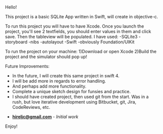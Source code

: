 Hello!


This project is a basic SQLite App written in Swift, will create in objective-c.

To run this project you will have to have Xcode. Once you launch the project, you'll see 2 textfields, you should enter values in them and click save. Then the tableview will be populated. I have used:
-SQLite3
-storyboard
-nibs
-autolayout
-Swift
-obviously Foundation/UIKit

To run the project on your machine:
1)Download or open Xcode
2)Build the project and the simulator should pop up!

Future Improvements:
- In the future, I will create this same project in swift 4.
- I will be add more in regards to error handling.
- And perhaps add more functionality.
- Complete a unique sketch design for funsies and practice.
- I should have created project, then used git from the start. Was in a rush, but love iterative development using Bitbucket, git, Jira, CodeReviews, etc.


* **hireljc@gmail.com** - *Initial work*

Enjoy!
